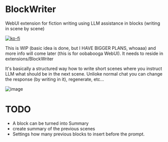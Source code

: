 # BlockWriter
WebUI extension for fiction writing using LLM assistance in blocks (writing in scene by scene)

[![ko-fi](https://ko-fi.com/img/githubbutton_sm.svg)](https://ko-fi.com/Q5Q5MOB4M)


This is WIP (basic idea is done, but I HAVE BIGGER PLANS, whoaaa) and more info will come later (this is for oobabooga WebUI). It needs to reside in extensions/BlockWriter

It's basically a structured way how to write short scenes where you instruct LLM what should be in the next scene. Unlioke normal chat you can change the response (by writing in it), regenerate, etc... 

![image](https://github.com/FartyPants/BlockWriter/assets/23346289/cff8fb2b-1338-4670-b0bd-5fa7f53e4a81)


# TODO
- A block can be turned into Summary
- create summary of the previous scenes
- Settings how many previous blocks to insert before the prompt.

